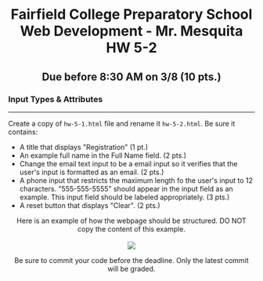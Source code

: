 <h1 align="center">
    Fairfield College Preparatory School<br>
    Web Development - Mr. Mesquita<br>
    HW 5-2
</h1>

<h2 align="center">
    Due before 8:30 AM on 3/8 (10 pts.)
</h2>

### Input Types & Attributes
---

Create a copy of `hw-5-1.html` file and rename it `hw-5-2.html`. Be sure it contains:

* A title that displays "Registration" (1 pt.)
* An example full name in the Full Name field. (2 pts.)
* Change the email text input to be a email input so it verifies that the user's input is formatted as an email. (2 pts.)
* A phone input that restricts the maximum length fo the user's input to 12 characters. "555-555-5555" should appear in the input field as an example. This input field should be labeled appropriately. (3 pts.)
* A reset button that displays "Clear". (2 pts.)

<p align="center">
Here is an example of how the webpage should be structured. DO NOT copy the content of this example.<br>
<br>
<img src="https://i.imgur.com/SCPoGZX.png">
</p>

<p align="center">Be sure to commit your code before the deadline. Only the latest commit will be graded.</p>
